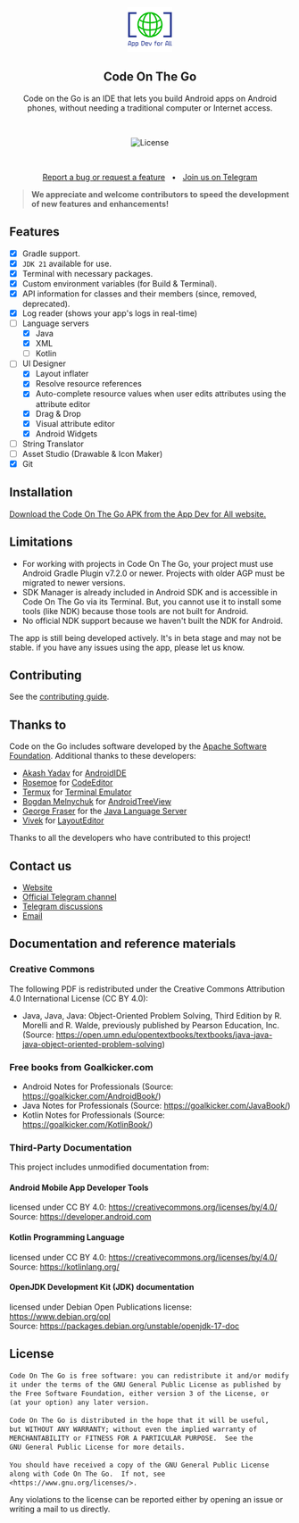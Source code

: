  <p align="center">
  <img src="./images/ADFA_logo.png" alt="Code On The Go" width="80" height="80"/>
</p>

<h2 align="center"><b>Code On The Go</b></h2>
<p align="center">
 Code on the Go is an IDE that lets you build Android apps on Android phones, without needing a traditional computer or Internet access.
<p><br>

<p align="center">
<img src="https://img.shields.io/badge/License-GPLv3-blue.svg" alt="License"></p>
<br>

<p align="center">
  <a href="https://github.com/appdevforall/CodeOnTheGo/issues">Report a bug or request a feature</a> &nbsp; &#8226; &nbsp
  <a href="https://t.me/androidide_discussions">Join us on Telegram</a>
</p>

> **We appreciate and welcome contributors to speed the development of new features and enhancements!**

## Features

- [x] Gradle support.
- [x] `JDK 21` available for use.
- [x] Terminal with necessary packages.
- [x] Custom environment variables (for Build & Terminal).
- [x] API information for classes and their members (since, removed, deprecated).
- [x] Log reader (shows your app's logs in real-time)
- [ ] Language servers
    - [x] Java
    - [x] XML
    - [ ] Kotlin
- [ ] UI Designer
    - [x] Layout inflater
    - [x] Resolve resource references
    - [x] Auto-complete resource values when user edits attributes using the attribute editor
    - [x] Drag & Drop
    - [x] Visual attribute editor
    - [x] Android Widgets
- [ ] String Translator
- [ ] Asset Studio (Drawable & Icon Maker)
- [x] Git

## Installation

 <a href="https://www.appdevforall.org/codeonthego">Download the Code On The Go APK from the App Dev for All website.</a>

## Limitations

- For working with projects in Code On The Go, your project must use Android Gradle Plugin v7.2.0 or
  newer. Projects with older AGP must be migrated to newer versions.
- SDK Manager is already included in Android SDK and is accessible in Code On The Go via its Terminal.
  But, you cannot use it to install some tools (like NDK) because those tools are not built for
  Android.
- No official NDK support because we haven't built the NDK for Android.

The app is still being developed actively. It's in beta stage and may not be stable. if you have any
issues using the app, please let us know.

## Contributing

See the [contributing guide](./CONTRIBUTING.md).

## Thanks to

Code on the Go includes software developed by the [Apache Software Foundation](https://www.apache.org). Additional thanks to these developers:

- [Akash Yadav](https://github.com/itsaky) for [AndroidIDE](https://github.com/AndroidIDEOfficial/AndroidIDE)
- [Rosemoe](https://github.com/Rosemoe) for [CodeEditor](https://github.com/Rosemoe/sora-editor)
- [Termux](https://github.com/termux) for [Terminal Emulator](https://github.com/termux/termux-app)
- [Bogdan Melnychuk](https://github.com/bmelnychuk)
  for [AndroidTreeView](https://github.com/bmelnychuk/AndroidTreeView)
- [George Fraser](https://github.com/georgewfraser) for
  the [Java Language Server](https://github.com/georgewfraser/java-language-server)
- [Vivek](https://github.com/itsvks19) for [LayoutEditor](https://github.com/itsvks19/LayoutEditor)
 
Thanks to all the developers who have contributed to this project! 

## Contact us

- [Website](https://www.appdevforall.org)
- [Official Telegram channel](https://t.me/CodeOnTheGoOfficial)
- [Telegram discussions](https://t.me/CodeOnTheGoDiscussions)
- [Email](mailto:feedback@appdevforall.org)

## Documentation and reference materials
### Creative Commons
The following PDF is redistributed under the Creative Commons Attribution 4.0 International License (CC BY 4.0):
- Java, Java, Java: Object-Oriented Problem Solving, Third Edition by R. Morelli and R. Walde, previously published by Pearson Education, Inc. (Source: https://open.umn.edu/opentextbooks/textbooks/java-java-java-object-oriented-problem-solving)
  
### Free books from Goalkicker.com
- Android Notes for Professionals (Source: https://goalkicker.com/AndroidBook/)
- Java Notes for Professionals (Source: https://goalkicker.com/JavaBook/)
- Kotlin Notes for Professionals (Source: https://goalkicker.com/KotlinBook/)

### Third-Party Documentation
This project includes unmodified documentation from:

#### Android Mobile App Developer Tools
licensed under CC BY 4.0:
https://creativecommons.org/licenses/by/4.0/   
Source: https://developer.android.com

#### Kotlin Programming Language
licensed under CC BY 4.0:
https://creativecommons.org/licenses/by/4.0/   
Source: https://kotlinlang.org/

#### OpenJDK Development Kit (JDK) documentation
licensed under Debian Open Publications license: 
https://www.debian.org/opl   
Source: https://packages.debian.org/unstable/openjdk-17-doc


## License

```
Code On The Go is free software: you can redistribute it and/or modify
it under the terms of the GNU General Public License as published by
the Free Software Foundation, either version 3 of the License, or
(at your option) any later version.

Code On The Go is distributed in the hope that it will be useful,
but WITHOUT ANY WARRANTY; without even the implied warranty of
MERCHANTABILITY or FITNESS FOR A PARTICULAR PURPOSE.  See the
GNU General Public License for more details.

You should have received a copy of the GNU General Public License
along with Code On The Go.  If not, see <https://www.gnu.org/licenses/>.
```

Any violations to the license can be reported either by opening an issue or writing a mail to us
directly.








